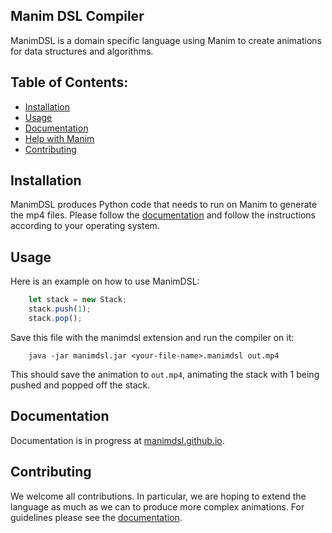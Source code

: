 ## Manim DSL Compiler

ManimDSL is a domain specific language using Manim to create animations for
data structures and algorithms.

## Table of Contents:
- [Installation](#installation)
- [Usage](#usage)
- [Documentation](#documentation)
- [Help with Manim](#help-with-manim)
- [Contributing](#contributing)

## Installation

ManimDSL produces Python code that needs to run on Manim to generate the mp4 files. Please  follow the
[documentation](https://manimce.readthedocs.io/en/latest/installation.html)
and follow the instructions according to your operating system.

## Usage

Here is an example on how to use ManimDSL:

```js
    let stack = new Stack;
    stack.push(1);
    stack.pop();
```

Save this file with the manimdsl extension and run the compiler on it:

```
    java -jar manimdsl.jar <your-file-name>.manimdsl out.mp4
```

This should save the animation to `out.mp4`, animating the stack with 1 being pushed and popped off the stack.


## Documentation
Documentation is in progress at [manimdsl.github.io](https://manimdsl.github.io/).

## Contributing
We welcome all contributions. In particular, we are hoping to extend the language as much as we can to produce more complex animations. For guidelines please see the
[documentation](https://manimdsl.github.io).

